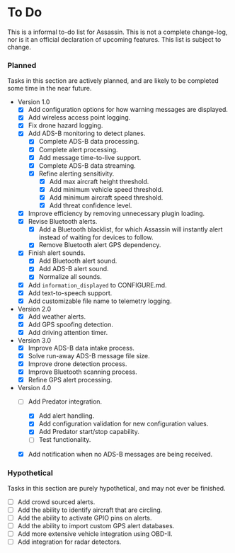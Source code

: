 # To Do

This is a informal to-do list for Assassin. This is not a complete change-log, nor is it an official declaration of upcoming features. This list is subject to change.

### Planned

Tasks in this section are actively planned, and are likely to be completed some time in the near future.

- Version 1.0
    - [X] Add configuration options for how warning messages are displayed.
    - [X] Add wireless access point logging.
    - [X] Fix drone hazard logging.
    - [X] Add ADS-B monitoring to detect planes.
        - [X] Complete ADS-B data processing.
        - [X] Complete alert processing.
        - [X] Add message time-to-live support.
        - [X] Complete ADS-B data streaming.
        - [X] Refine alerting sensitivity.
            - [X] Add max aircraft height threshold.
            - [X] Add minimum vehicle speed threshold.
            - [X] Add minimum aircraft speed threshold.
            - [X] Add threat confidence level.
    - [X] Improve efficiency by removing unnecessary plugin loading.
    - [X] Revise Bluetooth alerts.
        - [X] Add a Bluetooth blacklist, for which Assassin will instantly alert instead of waiting for devices to follow.
        - [X] Remove Bluetooth alert GPS dependency.
    - [X] Finish alert sounds.
        - [X] Add Bluetooth alert sound.
        - [X] Add ADS-B alert sound.
        - [X] Normalize all sounds.
    - [X] Add `information_displayed` to CONFIGURE.md.
    - [X] Add text-to-speech support.
    - [X] Add customizable file name to telemetry logging.
- Version 2.0
    - [X] Add weather alerts.
    - [X] Add GPS spoofing detection.
    - [X] Add driving attention timer.
- Version 3.0
    - [X] Improve ADS-B data intake process.
    - [X] Solve run-away ADS-B message file size.
    - [X] Improve drone detection process.
    - [X] Improve Bluetooth scanning process.
    - [X] Refine GPS alert processing.
- Version 4.0
    - [ ] Add Predator integration.
        - [X] Add alert handling.
        - [X] Add configuration validation for new configuration values.
        - [X] Add Predator start/stop capability.
        - [ ] Test functionality.
    - [X] Add notification when no ADS-B messages are being received.


### Hypothetical

Tasks in this section are purely hypothetical, and may not ever be finished.

- [ ] Add crowd sourced alerts.
- [ ] Add the ability to identify aircraft that are circling.
- [ ] Add the ability to activate GPIO pins on alerts.
- [ ] Add the ability to import custom GPS alert databases.
- [ ] Add more extensive vehicle integration using OBD-II.
- [ ] Add integration for radar detectors.
